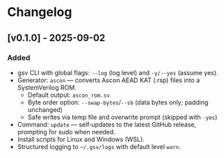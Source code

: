 # Changelog

## [v0.1.0] - 2025-09-02

### Added
- gsv CLI with global flags: `--log` (log level) and `-y/--yes` (assume yes).
- Generator: `ascon` — converts Ascon AEAD KAT (.rsp) files into a SystemVerilog ROM.
  - Default output: `ascon_rom.sv`
  - Byte order option: `--swap-bytes`/`--sb` (data bytes only; padding unchanged)
  - Safe writes via temp file and overwrite prompt (skipped with `-yes`)
- Command: `update` — self‑updates to the latest GitHub release, prompting for sudo when needed.
- Install scripts for Linux and Windows (WSL).
- Structured logging to `~/.gsv/logs` with default level `warn`.